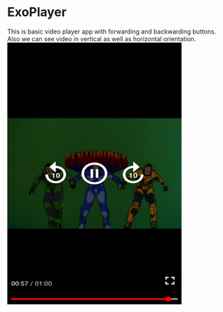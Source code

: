 # ExoPlayer
This is basic video player app with forwarding and backwarding buttons. Also we can see video in vertical as well as horizontal orientation.<br>
<img src="images/ss1.jpeg" height=600 width=400>
